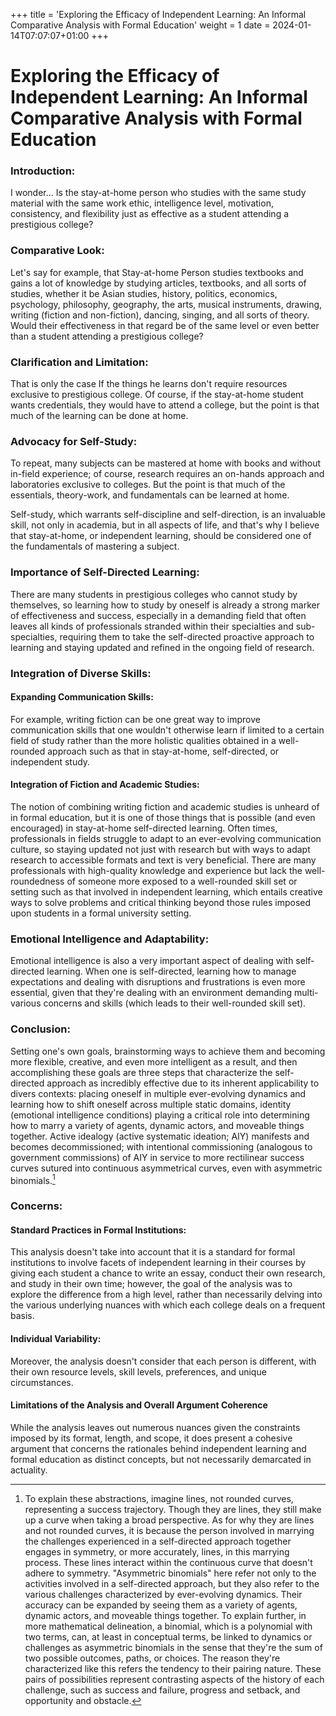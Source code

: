 +++
title = 'Exploring the Efficacy of Independent Learning: An Informal Comparative Analysis with Formal Education'
weight = 1
date = 2024-01-14T07:07:07+01:00
+++

# Exploring the Efficacy of Independent Learning: An Informal Comparative Analysis with Formal Education

### Introduction:

I wonder... Is the stay-at-home person who studies with the same study material with the same work ethic, intelligence level, motivation, consistency, and flexibility just as effective as a student attending a prestigious college?

### Comparative Look:

Let's say for example, that Stay-at-home Person studies textbooks and gains a lot of knowledge by studying articles, textbooks, and all sorts of studies, whether it be Asian studies, history, politics, economics, psychology, philosophy, geography, the arts, musical instruments, drawing, writing (fiction and non-fiction), dancing, singing, and all sorts of theory. Would their effectiveness in that regard be of the same level  or even better than a student attending a prestigious college?

### Clarification and Limitation:

That is only the case If the things he learns don't require resources exclusive to prestigious college. Of course, if the stay-at-home student wants credentials, they would have to attend a college, but the point is that much of the learning can be done at home.

### Advocacy for Self-Study:

To repeat, many subjects can be mastered at home with books and without in-field experience; of course, research requires an on-hands approach and laboratories exclusive to colleges. But the point is that much of the essentials, theory-work, and fundamentals can be learned at home.

Self-study, which warrants self-discipline and self-direction, is an invaluable skill, not only in academia, but in all aspects of life, and that's why I believe that stay-at-home, or independent learning, should be considered one of the fundamentals of mastering a subject.

### Importance of Self-Directed Learning:

There are many students in prestigious colleges who cannot study by themselves, so learning how to study by oneself is already a strong marker of effectiveness and success, especially in a demanding field that often leaves all kinds of professionals stranded within their specialties and sub-specialties, requiring them to take the self-directed proactive approach to learning and staying updated and refined in the ongoing field of research.

### Integration of Diverse Skills:

#### Expanding Communication Skills:

For example, writing fiction can be one great way to improve communication skills that one wouldn't otherwise learn if limited to a certain field of study rather than the more holistic qualities obtained in a well-rounded approach such as that in stay-at-home, self-directed, or independent study. 

#### Integration of Fiction and Academic Studies:

The notion of combining writing fiction and academic studies is unheard of in formal education, but it is one of those things that is possible (and even encouraged) in stay-at-home self-directed learning. Often times, professionals in fields struggle to adapt to an ever-evolving communication culture, so staying updated not just with research but with ways to adapt research to accessible formats and text is very beneficial. There are many professionals with high-quality knowledge and experience but lack the well-roundedness of someone more exposed to a well-rounded skill set or setting such as that involved in independent learning, which entails creative ways to solve problems and critical thinking beyond those rules imposed upon students in a formal university setting.

### Emotional Intelligence and Adaptability:

Emotional intelligence is also a very important aspect of dealing with self-directed learning. When one is self-directed, learning how to manage expectations and dealing with disruptions and frustrations is even more essential, given that they're dealing with an environment demanding multi-various concerns and skills (which leads to their well-rounded skill set).

### Conclusion:

Setting one's own goals, brainstorming ways to achieve them and becoming more flexible, creative, and even more intelligent as a result, and then accomplishing these goals are three steps that characterize the self-directed approach as incredibly effective due to its inherent applicability to divers contexts: placing oneself in multiple ever-evolving dynamics and learning how to shift oneself across multiple static domains, identity (emotional intelligence conditions) playing a critical role into determining how to marry a variety of agents, dynamic actors, and moveable things together. Active idealogy (active systematic ideation; AIY) manifests and becomes decommissioned; with intentional commissioning (analogous to government commissions) of AIY in service to more rectilinear success curves sutured into continuous asymmetrical curves, even with asymmetric binomials.[^1]

[^1]: To explain these abstractions, imagine lines, not rounded curves, representing a success trajectory. Though they are lines, they still make up a curve when taking a broad perspective. As for why they are lines and not rounded curves, it is because the person involved in marrying the challenges experienced in a self-directed approach together engages in symmetry, or more accurately, lines, in this marrying process. These lines interact within the continuous curve that doesn't adhere to symmetry. "Asymmetric binomials" here refer not only to the activities involved in a self-directed approach, but they also refer to the various challenges characterized by ever-evolving dynamics. Their accuracy can be expanded by seeing them as a variety of agents, dynamic actors, and moveable things together. To explain further, in more mathematical delineation, a binomial, which is a polynomial with two terms, can, at least in conceptual terms, be linked to dynamics or challenges as asymmetric binomials in the sense that they're the sum of two possible outcomes, paths, or choices. The reason they're characterized like this refers the tendency to their pairing nature. These pairs of possibilities represent contrasting aspects of the history of each challenge, such as success and failure, progress and setback, and opportunity and obstacle.

### Concerns:

#### Standard Practices in Formal Institutions:

This analysis doesn't take into account that it is a standard for formal institutions to involve facets of independent learning in their courses by giving each student a chance to write an essay, conduct their own research, and study in their own time; however, the goal of the analysis was to explore the difference from a high level, rather than necessarily delving into the various underlying nuances with which each college deals on a frequent basis.

#### Individual Variability:

Moreover, the analysis doesn't consider that each person is different, with their own resource levels, skill levels, preferences, and unique circumstances.

#### Limitations of the Analysis and Overall Argument Coherence

While the analysis leaves out numerous nuances given the constraints imposed by its format, length, and scope, it does present a cohesive argument that concerns the rationales behind independent learning and formal education as distinct concepts, but not necessarily demarcated in actuality.